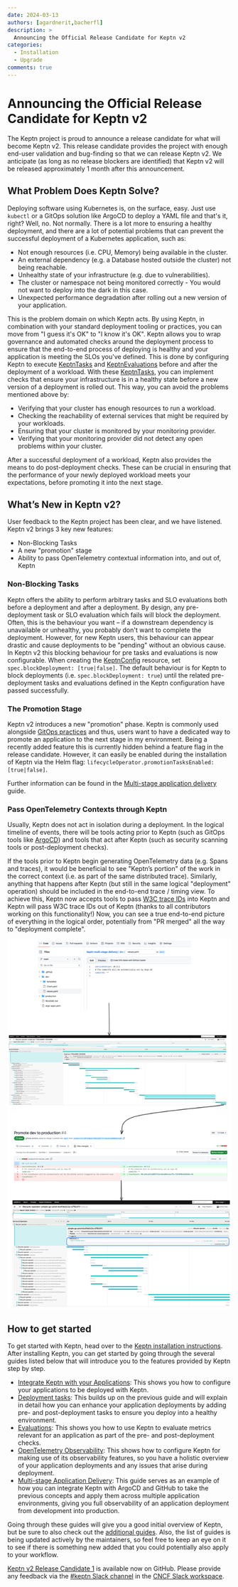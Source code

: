 ```yaml
---
date: 2024-03-13
authors: [agardnerit,bacherfl]
description: >
  Announcing the Official Release Candidate for Keptn v2
categories:
  - Installation
  - Upgrade
comments: true
---
```


# Announcing the Official Release Candidate for Keptn v2

The Keptn project is proud to announce a release candidate for what will become Keptn v2.
This release candidate provides the project with enough end-user validation
and bug-finding so that we can release Keptn v2.
We anticipate (as long as no release blockers are identified) that Keptn
v2 will be released approximately 1 month after this announcement.

<!-- more -->

## What Problem Does Keptn Solve?

Deploying software using Kubernetes is, on the surface, easy.
Just use `kubectl` or a GitOps solution like ArgoCD to deploy a YAML file and that's it, right?
Well, no.
Not normally.
There is a lot more to ensuring a healthy deployment,
and there are a lot of potential problems that can
prevent the successful deployment of a Kubernetes application, such as:

- Not enough resources (i.e. CPU, Memory) being available in the cluster.
- An external dependency (e.g. a Database hosted outside the cluster) not being reachable.
- Unhealthy state of your infrastructure (e.g. due to vulnerabilities).
- The cluster or namespace not being monitored correctly - You would not want to deploy into the dark in this case.
- Unexpected performance degradation after rolling out a new version of your application.

This is the problem domain on which Keptn acts.
By using Keptn, in combination with your standard deployment tooling or practices,
you can move from "I guess it's OK" to "I know it's OK".
Keptn allows you to wrap governance and automated checks around the deployment
process to ensure that the end-to-end process of deploying is
healthy and your application is meeting the SLOs you've defined.
This is done by configuring Keptn to execute [KeptnTasks](../../docs/reference/crd-reference/task.md) and
[KeptnEvaluations](../../docs/reference/crd-reference/evaluationdefinition.md) before and after the deployment of a workload.
With these [KeptnTasks](../../docs/reference/crd-reference/task.md), you can implement checks that ensure your
infrastructure is in a healthy state before a new version of a deployment is rolled out.
This way, you can avoid the problems mentioned above by:

- Verifying that your cluster has enough resources to run a workload.
- Checking the reachability of external services that might be required by your workloads.
- Ensuring that your cluster is monitored by your monitoring provider.
- Verifying that your monitoring provider did not detect any open problems within your cluster.

After a successful deployment of a workload, Keptn also provides the means to do post-deployment checks.
These can be crucial in ensuring that the performance of your newly deployed workload meets your expectations,
before promoting it into the next stage.

## What’s New in Keptn v2?

User feedback to the Keptn project has been clear, and we have listened.
Keptn v2 brings 3 key new features:

- Non-Blocking Tasks
- A new "promotion" stage
- Ability to pass OpenTelemetry contextual information into, and out of, Keptn

### Non-Blocking Tasks

Keptn offers the ability to perform arbitrary tasks and SLO
evaluations both before a deployment and after a deployment.
By design, any pre-deployment task or SLO evaluation
which fails will block the deployment.
Often, this is the behaviour you want – if a downstream dependency is unavailable or unhealthy,
you probably don't want to complete the deployment.
However, for new Keptn users, this behaviour can appear drastic
and cause deployments to be "pending" without an obvious cause.
In Keptn v2 this blocking behaviour for pre tasks and evaluations is now configurable.
When creating the [KeptnConfig](../../docs/reference/crd-reference/config.md) resource,
set `spec.blockDeployment: [true|false]`.
The default behaviour is for Keptn to block deployments (i.e. `spec.blockDeployment: true`)
until the related pre-deployment tasks and
evaluations defined in the Keptn configuration have passed successfully.

### The Promotion Stage

Keptn v2 introduces a new "promotion" phase.
Keptn is commonly used alongside [GitOps practices](https://opengitops.dev/) and thus,
users want to have a dedicated way to promote an application to the next stage in my environment.
Being a recently added feature this is currently hidden behind a feature flag in the release candidate.
However, it can easily be enabled during the installation
of Keptn via the Helm flag: `lifecycleOperator.promotionTasksEnabled: [true|false]`.

Further information can be found in the
[Multi-stage application delivery](../../docs/guides/multi-stage-application-delivery.md)
guide.

### Pass OpenTelemetry Contexts through Keptn

Usually, Keptn does not act in isolation during a deployment.
In the logical timeline of events, there will be tools acting prior to
Keptn (such as GitOps tools like [ArgoCD](https://argoproj.github.io/cd/)) and tools that act after
Keptn (such as security scanning tools or post-deployment checks).

If the tools prior to Keptn begin generating OpenTelemetry data (e.g. Spans and traces),
it would be beneficial to see "Keptn’s portion" of the work in the correct context
(i.e. as part of the same distributed trace).
Similarly, anything that happens after Keptn (but still in the same logical "deployment" operation)
should be included in the end-to-end trace / timing view.
To achieve this, Keptn now accepts tools to pass [W3C trace IDs](https://www.w3.org/TR/trace-context/) into Keptn
and Keptn will pass W3C trace IDs out of Keptn
(thanks to all contributors working on this functionality!)
Now, you can see a true end-to-end picture of everything in the logical order,
potentially from "PR merged" all the way to "deployment complete".

![dev-to-proc](./announcing-keptn-v2-release-candidate/dev-to-prod.png)

## How to get started

To get started with Keptn, head over to the [Keptn installation instructions](../../docs/installation/index.md).
After installing Keptn, you can get started by going through the several guides listed below that
will introduce you to the features provided by Keptn step by step.

- [Integrate Keptn with your Applications](../../docs/guides/integrate.md):
This shows you how to configure your applications to be deployed with Keptn.
- [Deployment tasks](../../docs/guides/tasks.md):
This builds up on the previous guide and will explain in detail how you can enhance your application
deployments by adding pre- and post-deployment tasks to ensure you deploy into a healthy environment.
- [Evaluations](../../docs/guides/evaluations.md):
This shows you how to use Keptn to evaluate metrics relevant for an application as part of
the pre- and post-deployment checks.
- [OpenTelemetry Observability](../../docs/guides/otel.md):
This shows how to configure Keptn for making use of its observability features, so you
have a holistic overview of your application deployments and any issues that arise during deployment.
- [Multi-stage Application Delivery](../../docs/guides/multi-stage-application-delivery.md):
This guide serves as an example of how you can integrate Keptn with ArgoCD and GitHub to
take the previous concepts and apply them across multiple application environments,
giving you full observability of an application deployment from development into production.

Going through these guides will give you a good initial overview of Keptn,
but be sure to also check out the [additional guides](../../docs/guides/index.md).
Also, the list of guides is being updated actively by the maintainers,
so feel free to keep an eye on it to see if there is something new added that you could
potentially also apply to your workflow.

[Keptn v2 Release Candidate 1](https://github.com/keptn/lifecycle-toolkit/releases) is available now on GitHub.
Please provide any feedback via the [#keptn Slack channel](https://cloud-native.slack.com/messages/keptn/) 
in the [CNCF Slack workspace](https://communityinviter.com/apps/cloud-native/cncf).
